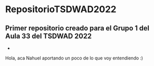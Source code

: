 # RepositorioTSDWAD2022
Primer repositorio creado para el Grupo 1 del Aula 33 del TSDWAD 2022
-
-
Hola, aca Nahuel aportando un poco de lo que voy entendiendo :)
